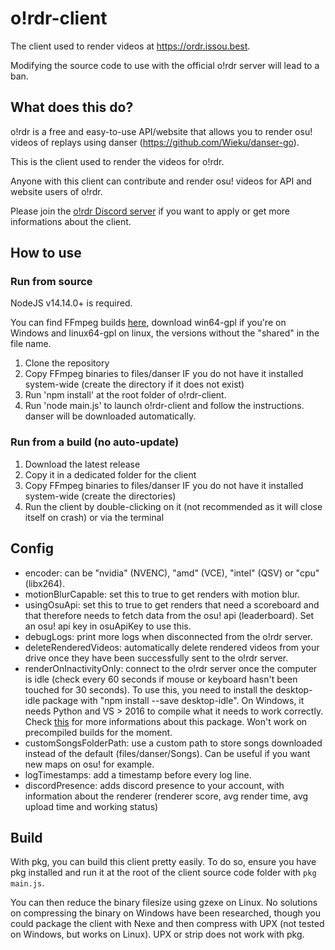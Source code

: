 # o!rdr-client

The client used to render videos at https://ordr.issou.best.

Modifying the source code to use with the official o!rdr server will lead to a ban.

## What does this do?

o!rdr is a free and easy-to-use API/website that allows you to render osu! videos of replays using danser (https://github.com/Wieku/danser-go).

This is the client used to render the videos for o!rdr.

Anyone with this client can contribute and render osu! videos for API and website users of o!rdr.

Please join the [o!rdr Discord server](https://discord.com/invite/vJpskzepCZ) if you want to apply or get more informations about the client.

## How to use

### Run from source

NodeJS v14.14.0+ is required.

You can find FFmpeg builds [here](https://github.com/BtbN/FFmpeg-Builds/releases/tag/latest), download win64-gpl if you're on Windows and linux64-gpl on linux, the versions without the "shared" in the file name.

1. Clone the repository
2. Copy FFmpeg binaries to files/danser IF you do not have it installed system-wide (create the directory if it does not exist)
3. Run 'npm install' at the root folder of o!rdr-client.
4. Run 'node main.js' to launch o!rdr-client and follow the instructions. danser will be downloaded automatically.

### Run from a build (no auto-update)

1. Download the latest release
2. Copy it in a dedicated folder for the client
3. Copy FFmpeg binaries to files/danser IF you do not have it installed system-wide (create the directories)
4. Run the client by double-clicking on it (not recommended as it will close itself on crash) or via the terminal

## Config

-   encoder: can be "nvidia" (NVENC), "amd" (VCE), "intel" (QSV) or "cpu" (libx264).
-   motionBlurCapable: set this to true to get renders with motion blur.
-   usingOsuApi: set this to true to get renders that need a scoreboard and that therefore needs to fetch data from the osu! api (leaderboard). Set an osu! api key in osuApiKey to use this.
-   debugLogs: print more logs when disconnected from the o!rdr server.
-   deleteRenderedVideos: automatically delete rendered videos from your drive once they have been successfully sent to the o!rdr server.
-   renderOnInactivityOnly: connect to the o!rdr server once the computer is idle (check every 60 seconds if mouse or keyboard hasn't been touched for 30 seconds). To use this, you need to install the desktop-idle package with "npm install --save desktop-idle". On Windows, it needs Python and VS > 2016 to compile what it needs to work correctly. Check [this](https://github.com/bithavoc/node-desktop-idle) for more informations about this package. Won't work on precompiled builds for the moment.
-   customSongsFolderPath: use a custom path to store songs downloaded instead of the default (files/danser/Songs). Can be useful if you want new maps on osu! for example.
-   logTimestamps: add a timestamp before every log line.
- discordPresence: adds discord presence to your account, with information about the renderer (renderer score, avg render time, avg upload time and working status)

## Build

With pkg, you can build this client pretty easily. To do so, ensure you have pkg installed and run it at the root of the client source code folder with `pkg main.js`.

You can then reduce the binary filesize using gzexe on Linux. No solutions on compressing the binary on Windows have been researched, though you could package the client with Nexe and then compress with UPX (not tested on Windows, but works on Linux). UPX or strip does not work with pkg.
